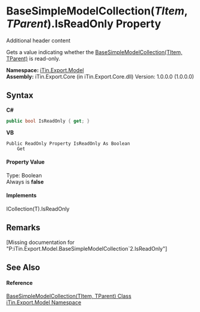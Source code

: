 # BaseSimpleModelCollection(*TItem*, *TParent*).IsReadOnly Property 
Additional header content 

Gets a value indicating whether the <a href="T_iTin_Export_Model_BaseSimpleModelCollection_2">BaseSimpleModelCollection(TItem, TParent)</a> is read-only.

**Namespace:**&nbsp;<a href="N_iTin_Export_Model">iTin.Export.Model</a><br />**Assembly:**&nbsp;iTin.Export.Core (in iTin.Export.Core.dll) Version: 1.0.0.0 (1.0.0.0)

## Syntax

**C#**<br />
``` C#
public bool IsReadOnly { get; }
```

**VB**<br />
``` VB
Public ReadOnly Property IsReadOnly As Boolean
	Get
```


#### Property Value
Type: Boolean<br />Always is <strong>false</strong>

#### Implements
ICollection(T).IsReadOnly<br />

## Remarks
\[Missing <remarks> documentation for "P:iTin.Export.Model.BaseSimpleModelCollection`2.IsReadOnly"\]

## See Also


#### Reference
<a href="T_iTin_Export_Model_BaseSimpleModelCollection_2">BaseSimpleModelCollection(TItem, TParent) Class</a><br /><a href="N_iTin_Export_Model">iTin.Export.Model Namespace</a><br />
